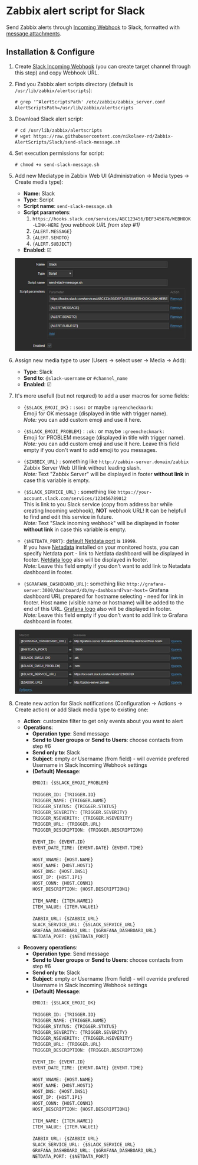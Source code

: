 # Zabbix alert script for Slack
Send Zabbix alerts through [Incoming Webhook](https://api.slack.com/incoming-webhooks) to Slack, formatted with [message attachments](https://api.slack.com/docs/message-attachments).

## Installation & Configure
1. Create [Slack Incoming Webhook](https://my.slack.com/services/new/incoming-webhook/) (you can create target channel through this step) and copy Webhook URL.

2. Find you Zabbix alert scripts directory (default is `/usr/lib/zabbix/alertscripts`):
   ```
   # grep '^AlertScriptsPath' /etc/zabbix/zabbix_server.conf
   AlertScriptsPath=/usr/lib/zabbix/alertscripts
   ```

3. Download Slack alert script:
   ``` 
   # cd /usr/lib/zabbix/alertscripts
   # wget https://raw.githubusercontent.com/nikolaev-rd/Zabbix-AlertScripts/Slack/send-slack-message.sh
   ```

4. Set execution permissions for script:
   ```
   # chmod +x send-slack-message.sh
   ```

5. Add new Mediatype in Zabbix Web UI (Administration → Media types → Create media type):
   * **Name:** Slack
   * **Type**: Script
   * **Script name**: `send-slack-message.sh`
   * **Script parameters**:
     1. `https://hooks.slack.com/services/ABC123456/DEF345678/WEBHOOK-LINK-HERE` _(you webhook URL from step #1)_
     2. `{ALERT.MESSAGE}`
     3. `{ALERT.SENDTO}`
     4. `{ALERT.SUBJECT}`
   * **Enabled**: ☑
   
   ![Zabbix - Create Media Type](img/Zabbix_Create_Media_Type.jpg)

6. Assign new media type to user (Users → select user → Media → Add):
   * **Type**: Slack
   * **Send to**: `@slack-username` _or_ `#channel_name`
   * **Enabled**: ☑

7. It's more usefull (but not requred) to add a user macros for some fields:
   * `{$SLACK_EMOJI_OK}` : `:sos:` or maybe `:greencheckmark:`  
     Emoji for OK message (displayed in title with trigger name).  
     _Note:_ you can add custom emoji and use it here.  
     
   * `{$SLACK_EMOJI_PROBLEM}` : `:ok:` or maybe `:greencheckmark:`  
     Emoji for PROBLEM message (displayed in title with trigger name).  
     _Note:_ you can add custom emoji and use it here. Leave this field empty if you don't want to add emoji to you messages.  
     
   * `{$ZABBIX_URL}` : something like `http://zabbix-server.domain/zabbix`
     Zabbix Server Web UI link without leading slash.  
     _Note:_ Text "Zabbix Server" will be displayed in footer **without link** in case this variable is empty.  
   
   * `{$SLACK_SERVICE_URL}` : something like `https://your-account.slack.com/services/123456789012`  
     This is link to you Slack service (copy from address bar while creating Incoming webhook), **NOT** webhook URL! It can be helpfull to find and edit this service in future.  
     _Note:_ Text "Slack incoming webhook" will be displayed in footer **without link** in case this variable is empty.  
   
   * `{$NETDATA_PORT}`: [default Netdata port](https://docs.netdata.cloud/web/server/#binding-netdata-to-multiple-ports) is `19999`.  
     If you have [Netadata](https://github.com/netdata/netdata) installed on your monitored hosts, you can specify Netdata port - link to Netdata dashboard will be displayed in footer. [Netdata logo](https://raw.githubusercontent.com/netdata/netdata/master/web/gui/images/favicon-16x16.png) also will be displayed in footer.  
   _Note:_ Leave this field empty if you don't want to add link to Netadata dashboard in footer.  
   
   * `{$GRAFANA_DASHBOARD_URL}`: something like `http://grafana-server:3000/dashboard/db/my-dashboard?var-host=`
     Grafana dashboard URL prepared for hostname selecting - need for link in footer. Host name (visible name or hostname) will be added to the end of this URL. [Grafana logo](https://raw.githubusercontent.com/nikolaev-rd/Zabbix-AlertScripts/master/_img/Grafana_logo_circle__32x32.png) also will be displayed in footer.  
     _Note:_ Leave this field empty if you don't want to add link to Grafana dashboard in footer.  
   
   ![Zabbix - Create User Macros](img/Zabbix_Create_User_Macros.jpg)

8. Create new action for Slack notifications (Configuration → Actions → Create action) or add Slack media type to existing one:
   * **Action**: customize filter to get only events about you want to alert
   * **Operations**:
     - **Operation type**: Send message
     - **Send to User groups** or **Send to Users**: choose contacts from step #6
     - **Send only to**: Slack
     - **Subject**: empty _or_ Username (from field) - will override prefered Username in Slack Incoming Webhook settings
     - **(Default) Message**:
       ```
       EMOJI: {$SLACK_EMOJI_PROBLEM}
       
       TRIGGER_ID: {TRIGGER.ID}
       TRIGGER_NAME: {TRIGGER.NAME}
       TRIGGER_STATUS: {TRIGGER.STATUS}
       TRIGGER_SEVERITY: {TRIGGER.SEVERITY}
       TRIGGER_NSEVERITY: {TRIGGER.NSEVERITY}
       TRIGGER_URL: {TRIGGER.URL}
       TRIGGER_DESCRIPTION: {TRIGGER.DESCRIPTION}
       
       EVENT_ID: {EVENT.ID}
       EVENT_DATE_TIME: {EVENT.DATE} {EVENT.TIME}
       
       HOST_VNAME: {HOST.NAME}
       HOST_NAME: {HOST.HOST1}
       HOST_DNS: {HOST.DNS1}
       HOST_IP: {HOST.IP1}
       HOST_CONN: {HOST.CONN1}
       HOST_DESCRIPTION: {HOST.DESCRIPTION1}
       
       ITEM_NAME: {ITEM.NAME1}
       ITEM_VALUE: {ITEM.VALUE1}
       
       ZABBIX_URL: {$ZABBIX_URL}
       SLACK_SERVICE_URL: {$SLACK_SERVICE_URL}
       GRAFANA_DASHBOARD_URL: {$GRAFANA_DASHBOARD_URL}
       NETDATA_PORT: {$NETDATA_PORT}
       ```
   * **Recovery operations**:
     - **Operation type**: Send message
     - **Send to User groups** or **Send to Users**: choose contacts from step #6
     - **Send only to**: Slack
     - **Subject**: empty _or_ Username (from field) - will override prefered Username in Slack Incoming Webhook settings
     - **(Default) Message**:
       ```
       EMOJI: {$SLACK_EMOJI_OK}
       
       TRIGGER_ID: {TRIGGER.ID}
       TRIGGER_NAME: {TRIGGER.NAME}
       TRIGGER_STATUS: {TRIGGER.STATUS}
       TRIGGER_SEVERITY: {TRIGGER.SEVERITY}
       TRIGGER_NSEVERITY: {TRIGGER.NSEVERITY}
       TRIGGER_URL: {TRIGGER.URL}
       TRIGGER_DESCRIPTION: {TRIGGER.DESCRIPTION}
       
       EVENT_ID: {EVENT.ID}
       EVENT_DATE_TIME: {EVENT.DATE} {EVENT.TIME}
       
       HOST_VNAME: {HOST.NAME}
       HOST_NAME: {HOST.HOST1}
       HOST_DNS: {HOST.DNS1}
       HOST_IP: {HOST.IP1}
       HOST_CONN: {HOST.CONN1}
       HOST_DESCRIPTION: {HOST.DESCRIPTION1}
       
       ITEM_NAME: {ITEM.NAME1}
       ITEM_VALUE: {ITEM.VALUE1}
       
       ZABBIX_URL: {$ZABBIX_URL}
       SLACK_SERVICE_URL: {$SLACK_SERVICE_URL}
       GRAFANA_DASHBOARD_URL: {$GRAFANA_DASHBOARD_URL}
       NETDATA_PORT: {$NETDATA_PORT}
       ```
